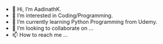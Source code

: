 - 👋 Hi, I’m AadinathK.
- 👀 I’m interested in Coding/Programming.
- 🌱 I’m currently learning Python Programming from Udemy.
- 💞️ I’m looking to collaborate on ...
- 📫 How to reach me ...

<!---
AadinathK6/AadinathK6 is a ✨ special ✨ repository because its `README.md` (this file) appears on your GitHub profile.
You can click the Preview link to take a look at your changes.
--->
